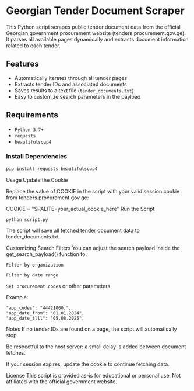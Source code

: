# Georgian Tender Document Scraper

This Python script scrapes public tender document data from the official Georgian government procurement website (tenders.procurement.gov.ge). It parses all available pages dynamically and extracts document information related to each tender.

## Features

- Automatically iterates through all tender pages
- Extracts tender IDs and associated documents
- Saves results to a text file (`tender_documents.txt`)
- Easy to customize search parameters in the payload

## Requirements

- `Python 3.7+`
- `requests`
- `beautifulsoup4`

### Install Dependencies

```bash
pip install requests beautifulsoup4
```
Usage
Update the Cookie

Replace the value of COOKIE in the script with your valid session cookie from tenders.procurement.gov.ge:

COOKIE = "SPALITE=your_actual_cookie_here"
Run the Script
```
python script.py
```

The script will save all fetched tender document data to tender_documents.txt.

Customizing Search Filters
You can adjust the search payload inside the get_search_payload() function to:

`Filter by organization`

`Filter by date range`

`Set procurement codes` or other parameters

Example:
```
"app_codes": "44421000,",
"app_date_from": "01.01.2024",
"app_date_tlll": "05.08.2025",
```
Notes
If no tender IDs are found on a page, the script will automatically stop.

Be respectful to the host server: a small delay is added between document fetches.

If your session expires, update the cookie to continue fetching data.

License
This script is provided as-is for educational or personal use. Not affiliated with the official government website.
